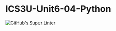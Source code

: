 # ICS3U-Unit6-04-Python

[![GitHub's Super Linter](https://github.com/Seti-Ngabo/ICS3U-Unit6-04-Python/workflows/GitHub's%20Super%20Linter/badge.svg)](https://github.com/Seti-Ngabo/ICS3U-Unit6-04-Python/actions)
